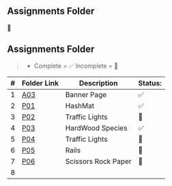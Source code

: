 ##  Assignments Folder

:incoming_envelope:
##  Assignments Folder
> - Complete = ✅ Incomplete = 🛑

|   #   | Folder Link | Description | Status: |
| :---: | ------------| ----------- | ------- |
|   1   | [A03](https://github.com/dmreyescoy03/4883-PrgmTech-Reyes-Coy/tree/main/Assignments/A03)  | Banner Page | ✅ |
|   2   | [P01](https://github.com/dmreyescoy03/4883-PrgmTech-Reyes-Coy/tree/main/Assignments/P01)  | HashMat | ✅ |
|   3   | [P02]() | Traffic Lights | 🛑|
|   4   | [P03](https://github.com/dmreyescoy03/4883-PrgmTech-Reyes-Coy/tree/main/Assignments/P03)  | HardWood Species | ✅ |
|   5   | [P04]()  | Traffic Lights | 🛑 |
|   6   | [P05]()  | Rails | 🛑 |
|   7   | [P06]()  | Scissors Rock Paper | 🛑 |             
|   8   | []()  | 